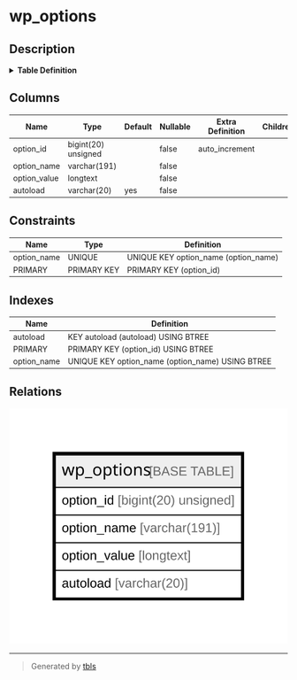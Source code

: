 # wp_options

## Description

<details>
<summary><strong>Table Definition</strong></summary>

```sql
CREATE TABLE `wp_options` (
  `option_id` bigint(20) unsigned NOT NULL AUTO_INCREMENT,
  `option_name` varchar(191) COLLATE utf8mb4_unicode_520_ci NOT NULL DEFAULT '',
  `option_value` longtext COLLATE utf8mb4_unicode_520_ci NOT NULL,
  `autoload` varchar(20) COLLATE utf8mb4_unicode_520_ci NOT NULL DEFAULT 'yes',
  PRIMARY KEY (`option_id`),
  UNIQUE KEY `option_name` (`option_name`),
  KEY `autoload` (`autoload`)
) ENGINE=InnoDB AUTO_INCREMENT=[Redacted by tbls] DEFAULT CHARSET=utf8mb4 COLLATE=utf8mb4_unicode_520_ci
```

</details>

## Columns

| Name | Type | Default | Nullable | Extra Definition | Children | Parents | Comment |
| ---- | ---- | ------- | -------- | --------------- | -------- | ------- | ------- |
| option_id | bigint(20) unsigned |  | false | auto_increment |  |  |  |
| option_name | varchar(191) |  | false |  |  |  |  |
| option_value | longtext |  | false |  |  |  |  |
| autoload | varchar(20) | yes | false |  |  |  |  |

## Constraints

| Name | Type | Definition |
| ---- | ---- | ---------- |
| option_name | UNIQUE | UNIQUE KEY option_name (option_name) |
| PRIMARY | PRIMARY KEY | PRIMARY KEY (option_id) |

## Indexes

| Name | Definition |
| ---- | ---------- |
| autoload | KEY autoload (autoload) USING BTREE |
| PRIMARY | PRIMARY KEY (option_id) USING BTREE |
| option_name | UNIQUE KEY option_name (option_name) USING BTREE |

## Relations

![er](wp_options.svg)

---

> Generated by [tbls](https://github.com/k1LoW/tbls)
